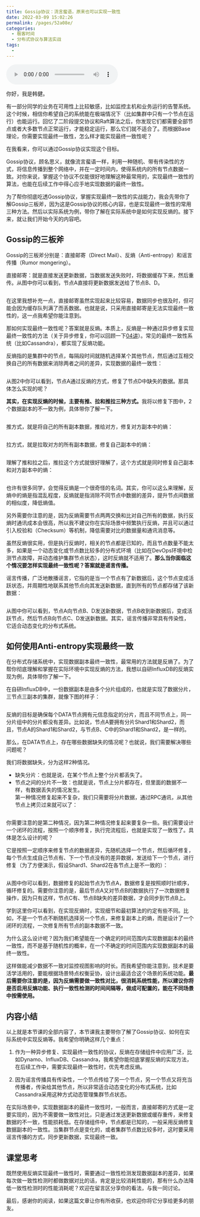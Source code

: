 ```yaml
---
title: Gossip协议：流言蜚语，原来也可以实现一致性
date: 2022-03-09 15:02:26
permalink: /pages/52a08e/
categories:
  - 极客时间
  - 分布式协议与算法实战
tags:
  - 
---
```

<audio title="11.Gossip协议：流言蜚语，原来也可以实现一致性" src="https://static001.geekbang.org/resource/audio/29/2a/290df07bd96fb72b274fe0f06b72a92a.mp3" controls="controls"></audio> 
<p>你好，我是韩健。</p><p>有一部分同学的业务在可用性上比较敏感，比如监控主机和业务运行的告警系统。这个时候，相信你希望自己的系统能在极端情况下（比如集群中只有一个节点在运行）也能运行。回忆了二阶段提交协议和Raft算法之后，你发现它们都需要全部节点或者大多数节点正常运行，才能稳定运行，那么它们就不适合了。而根据Base理论，你需要实现最终一致性，怎么样才能实现最终一致性呢？</p><p>在我看来，你可以通过Gossip协议实现这个目标。</p><p>Gossip协议，顾名思义，就像流言蜚语一样，利用一种随机、带有传染性的方式，将信息传播到整个网络中，并在一定时间内，使得系统内的所有节点数据一致。对你来说，掌握这个协议不仅能很好地理解这种最常用的，实现最终一致性的算法，也能在后续工作中得心应手地实现数据的最终一致性。</p><p>为了帮你彻底吃透Gossip协议，掌握实现最终一致性的实战能力，我会先带你了解Gossip三板斧，因为这是Gossip协议的核心内容，也是实现最终一致性的常用三种方法。然后以实际系统为例，带你了解在实际系统中是如何实现反熵的。接下来，就让我们开始今天的内容吧。</p><h2>Gossip的三板斧</h2><p>Gossip的三板斧分别是：直接邮寄（Direct Mail）、反熵（Anti-entropy）和谣言传播（Rumor mongering）。</p><!-- [[[read_end]]] --><p>直接邮寄：就是直接发送更新数据，当数据发送失败时，将数据缓存下来，然后重传。从图中你可以看到，节点A直接将更新数据发送给了节点B、D。</p><p><img src="https://static001.geekbang.org/resource/image/40/6e/40890515407ae099b317ebb52342e56e.jpg" alt="" title="图1"></p><p>在这里我想补充一点，直接邮寄虽然实现起来比较容易，数据同步也很及时，但可能会因为缓存队列满了而丢数据。也就是说，只采用直接邮寄是无法实现最终一致性的，这一点我希望你能注意到。</p><p>那如何实现最终一致性呢？答案就是反熵。本质上，反熵是一种通过异步修复实现最终一致性的方法（关于异步修复，你可以回顾一下<a href="https://time.geekbang.org/column/article/200717">04讲</a>）。常见的最终一致性系统（比如Cassandra），都实现了反熵功能。</p><p>反熵指的是集群中的节点，每隔段时间就随机选择某个其他节点，然后通过互相交换自己的所有数据来消除两者之间的差异，实现数据的最终一致性：</p><p><img src="https://static001.geekbang.org/resource/image/d9/e8/d97c70ab65d83cc3de7e1be009d225e8.jpg" alt="" title="图2"></p><p>从图2中你可以看到，节点A通过反熵的方式，修复了节点D中缺失的数据。那具体怎么实现的呢？</p><p><strong>其实，在实现反熵的时候，主要有推、拉和推拉三种方式。</strong>我将以修复下图中，2个数据副本的不一致为例，具体带你了解一下。</p><p><img src="https://static001.geekbang.org/resource/image/89/c2/894f2b082cda09dc1dc555a67f4accc2.jpg" alt="" title="图3"></p><p>推方式，就是将自己的所有副本数据，推给对方，修复对方副本中的熵：</p><p><img src="https://static001.geekbang.org/resource/image/49/a1/499f02776c205428849d362f5f6d52a1.jpg" alt="" title="图4"></p><p>拉方式，就是拉取对方的所有副本数据，修复自己副本中的熵：</p><p><img src="https://static001.geekbang.org/resource/image/9a/cd/9a9e4fee6ba67e3455e38774022645cd.jpg" alt="" title="图5"></p><p>理解了推和拉之后，推拉这个方式就很好理解了，这个方式就是同时修复自己副本和对方副本中的熵：</p><p><img src="https://static001.geekbang.org/resource/image/74/aa/745431244e0ca531b32d0b9821d1a8aa.jpg" alt="" title="图6"></p><p>也许有很多同学，会觉得反熵是一个很奇怪的名词。其实，你可以这么来理解，反熵中的熵是指混乱程度，反熵就是指消除不同节点中数据的差异，提升节点间数据的相似度，降低熵值。</p><p>另外需要你注意的是，因为反熵需要节点两两交换和比对自己所有的数据，执行反熵时通讯成本会很高，所以我不建议你在实际场景中频繁执行反熵，并且可以通过引入校验和（Checksum）等机制，降低需要对比的数据量和通讯消息等。</p><p>虽然反熵很实用，但是执行反熵时，相关的节点都是已知的，而且节点数量不能太多，如果是一个动态变化或节点数比较多的分布式环境（比如在DevOps环境中检测节点故障，并动态维护集群节点状态），这时反熵就不适用了。<strong>那么当你面临这个情况要怎样实现最终一致性呢？答案就是谣言传播。</strong></p><p>谣言传播，广泛地散播谣言，它指的是当一个节点有了新数据后，这个节点变成活跃状态，并周期性地联系其他节点向其发送新数据，直到所有的节点都存储了该新数据：</p><p><img src="https://static001.geekbang.org/resource/image/ea/63/ea8e882c825d8c45832300358f8eb863.jpg" alt="" title="图7"></p><p>从图中你可以看到，节点A向节点B、D发送新数据，节点B收到新数据后，变成活跃节点，然后节点B向节点C、D发送新数据。其实，谣言传播非常具有传染性，它适合动态变化的分布式系统。</p><h2>如何使用Anti-entropy实现最终一致</h2><p>在分布式存储系统中，实现数据副本最终一致性，最常用的方法就是反熵了。为了帮你彻底理解和掌握在实际环境中实现反熵的方法，我想以自研InfluxDB的反熵实现为例，具体带你了解一下。</p><p>在自研InfluxDB中，一份数据副本是由多个分片组成的，也就是实现了数据分片，三节点三副本的集群，就像下图的样子：</p><p><img src="https://static001.geekbang.org/resource/image/8b/27/8bdbde17ab2b252ea50d9851dcafa127.jpg" alt="" title="图8"></p><p>反熵的目标是确保每个DATA节点拥有元信息指定的分片，而且不同节点上，同一分片组中的分片都没有差异。比如说，节点A要拥有分片Shard1和Shard2，而且，节点A的Shard1和Shard2，与节点B、C中的Shard1和Shard2，是一样的。</p><p>那么，在DATA节点上，存在哪些数据缺失的情况呢？也就说，我们需要解决哪些问题呢？</p><p>我们将数据缺失，分为这样2种情况。</p><ul>
<li>缺失分片：也就是说，在某个节点上整个分片都丢失了。</li>
<li>节点之间的分片不一致：也就是说，节点上分片都存在，但里面的数据不一样，有数据丢失的情况发生。<br>
第一种情况修复起来不复杂，我们只需要将分片数据，通过RPC通讯，从其他节点上拷贝过来就可以了：</li>
</ul><p><img src="https://static001.geekbang.org/resource/image/50/50/50401f9ce72cd56a86a84cf259330d50.jpg" alt="" title="图9"></p><p>你需要注意的是第二种情况，因为第二种情况修复起来要复杂一些。我们需要设计一个闭环的流程，按照一个顺序修复，执行完流程后，也就是实现了一致性了。具体是怎么设计的呢？</p><p>它是按照一定顺序来修复节点的数据差异，先随机选择一个节点，然后循环修复，每个节点生成自己节点有、下一个节点没有的差异数据，发送给下一个节点，进行修复（为了方便演示，假设Shard1、Shard2在各节点上是不一致的）：</p><p><img src="https://static001.geekbang.org/resource/image/39/7a/39f87f2298d8b0a303dda3b0d15c677a.jpg" alt="" title="图10"></p><p>从图中你可以看到，数据修复的起始节点为节点A，数据修复是按照顺时针顺序，循环修复的。需要你注意的是，最后节点A又对节点B的数据执行了一次数据修复操作，因为只有这样，节点C有、节点B缺失的差异数据，才会同步到节点B上。</p><p>学到这里你可以看到，在实现反熵时，实现细节和最初算法的约定有些不同。比如，不是一个节点不断随机选择另一个节点，来修复副本上的熵，而是设计了一个闭环的流程，一次修复所有节点的副本数据不一致。</p><p>为什么这么设计呢？因为我们希望能在一个确定的时间范围内实现数据副本的最终一致性，而不是基于随机性的概率，在一个不确定的时间范围内实现数据副本的最终一致性。</p><p>这样做能减少数据不一致对监控视图影响的时长。而我希望你能注意到，技术是要活学活用的，要能根据场景特点权衡妥协，设计出最适合这个场景的系统功能。<strong>最后需要你注意的是，因为反熵需要做一致性对比，很消耗系统性能，所以建议你将是否启用反熵功能、执行一致性检测的时间间隔等，做成可配置的，能在不同场景中按需使用。</strong></p><h2>内容小结</h2><p>以上就是本节课的全部内容了，本节课我主要带你了解了Gossip协议、如何在实际系统中实现反熵等。我希望你明确这样几个重点：</p><ol>
<li>
<p>作为一种异步修复、实现最终一致性的协议，反熵在存储组件中应用广泛，比如Dynamo、InfluxDB、Cassandra，我希望你能彻底掌握反熵的实现方法，在后续工作中，需要实现最终一致性时，优先考虑反熵。</p>
</li>
<li>
<p>因为谣言传播具有传染性，一个节点传给了另一个节点，另一个节点又将充当传播者，传染给其他节点，所以非常适合动态变化的分布式系统，比如Cassandra采用这种方式动态管理集群节点状态。</p>
</li>
</ol><p>在实际场景中，实现数据副本的最终一致性时，一般而言，直接邮寄的方式是一定要实现的，因为不需要做一致性对比，只是通过发送更新数据或缓存重传，来修复数据的不一致，性能损耗低。在存储组件中，节点都是已知的，一般采用反熵修复数据副本的一致性。当集群节点是变化的，或者集群节点数比较多时，这时要采用谣言传播的方式，同步更新数据，实现最终一致。</p><h2>课堂思考</h2><p>既然使用反熵实现最终一致性时，需要通过一致性检测发现数据副本的差异，如果每次做一致性检测时都做数据对比的话，肯定是比较消耗性能的，那有什么办法降低一致性检测时的性能消耗呢？欢迎在留言区分享你的看法，与我一同讨论。</p><p>最后，感谢你的阅读，如果这篇文章让你有所收获，也欢迎你将它分享给更多的朋友。</p>